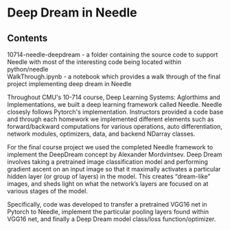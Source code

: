 # Deep Dream in Needle

## Contents
10714-needle-deepdream - a folder containing the source code to support Needle with most of the interesting code being located within python/needle <br>
WalkThrough.ipynb - a notebook which provides a walk through of the final project implementing deep dream in Needle

Throughout CMU's 10-714 course, Deep Learning Systems: Aglorthims and Implementations, we built a deep learning framework called Needle. Needle closesly follows Pytorch's implementation. Instructors provided a code base and through each homework we implemented different elements such as forward/backward computations for various operations, auto differentiation, network modules, optimizers, data, and backend NDarray classes. <br>

For the final course project we used the completed Needle framework to implement the DeepDream concept by Alexander Mordvintsev. Deep Dream involves taking a pretrained image classification model and performing gradient ascent on an input image so that it maximally activates a particular hidden layer (or group of layers) in the model. This creates “dream-like” images, and sheds light on what the network’s layers are focused on at various stages of the model.<br>

Specifically, code was developed to transfer a pretrained VGG16 net in Pytorch to Needle, implement the particular pooling layers found within VGG16 net, and finally a Deep Dream model class/loss function/optimizer.
